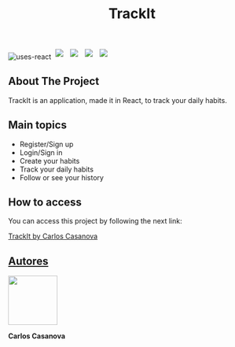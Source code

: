<div>
<h1 align="center">TrackIt</h1>
<br/>
</div>

![uses-react](https://img.shields.io/badge/REACT-20232A?style=for-the-badge&logo=react&logoColor=61DAFB)
<img style='margin: 5px;' src='https://img.shields.io/badge/axios%20-%2320232a.svg?&style=for-the-badge&color=informational'>
<img style='margin: 5px;' src="https://img.shields.io/badge/react-app%20-%2320232a.svg?&style=for-the-badge&color=60ddf9&logo=react&logoColor=%2361DAFB"/>
<img style='margin: 5px;' src="https://img.shields.io/badge/react_route%20-%2320232a.svg?&style=for-the-badge&logo=react&logoColor=%2361DAFB"/>
<img style='margin: 5px;' src='https://img.shields.io/badge/styled-components%20-%2320232a.svg?&style=for-the-badge&color=b8679e&logo=styled-components&logoColor=%3a3a3a'>

## About The Project

<p align="justify"> TrackIt is an application, made it in React, to track your daily habits.</p>



## Main topics

- Register/Sign up
- Login/Sign in
- Create your habits
- Track your daily habits
- Follow or see your history

## How to access

<p>You can access this project by following the next link:</p>

 [TrackIt by Carlos Casanova](https://projeto10-trackit-nu-one.vercel.app/hoje)

## [Autores](https://www.linkedin.com/in/carloscasanovad/)
<div display="flex">
<img width="100px" src="https://user-images.githubusercontent.com/72350887/177237527-f05d4f6c-cc07-443e-a399-4b83fa211335.png" alt=""/>
<p><b>Carlos Casanova</b></p>

</div>

